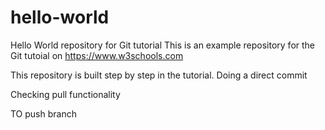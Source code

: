 # hello-world
Hello World repository for Git tutorial
This is an example repository for the Git tutoial on https://www.w3schools.com

This repository is built step by step in the tutorial.
Doing a direct commit

Checking pull functionality

TO push branch
